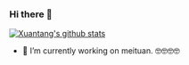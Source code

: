 ### Hi there 👋
[![Xuantang's github stats](https://github-readme-stats.vercel.app/api?include_all_commits=true&username=wzes&bg_color=30,e96443,904e95&title_color=fff&text_color=fff)](https://github.com/anuraghazra/github-readme-stats)


- 🔭 I’m currently working on meituan. 🤓🤓🤓🤓
